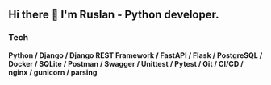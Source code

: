 ## Hi there 👋 I'm Ruslan - Python developer.

### Tech
**Python / Django / Django REST Framework / FastAPI / Flask / PostgreSQL / Docker / SQLite / Postman / Swagger / Unittest / Pytest / Git / CI/CD / nginx / gunicorn / parsing**
